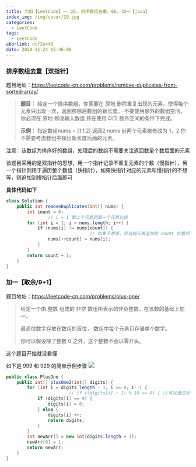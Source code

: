```yaml
---
title: 力扣【LeetCode】—— 26. 排序数组去重、66. 加一【java】
index_img: /img/cover/29.jpg
categories:
  - LeetCode
tags:
  - LeetCode
abbrlink: dcf2e440
date: 2020-11-24 15:46:08
---
```


### 排序数组去重【双指针】
题目地址：https://leetcode-cn.com/problems/remove-duplicates-from-sorted-array/
> **题目：**
给定一个排序数组，你需要在 原地 删除重复出现的元素，使得每个元素只出现一次，返回移除后数组的新长度。
不要使用额外的数组空间，你必须在 原地 修改输入数组 并在使用 O(1) 额外空间的条件下完成。
>
>**示例：**
指定数组nums = [1,1,2] 返回2 nums 前两个元素被修改为 1，2
你不需要考虑数组中超出新长度后面的元素。
> 

注意：该数组为排序好的数组，处理后的数组不需要关注返回数量个数后面的元素

该题目采用的是双指针的思想，用一个指针记录不重复元素的个数（慢指针），另一个指针则用于遍历整个数组（快指针），如果快指针对应的元素和慢指针的不想等，则追加到慢指针后面即可

**具体代码如下**
```java
class Solution {
    public int removeDuplicates(int[] nums) {
        int count = 0;
				// i = 1 第二个元素同第一个元素比较
        for (int i = 1; i < nums.length; i++) {
            if (nums[i] != nums[count]) {
								// 如果不想等，将当前元素追加到 count 位置后面
                nums[++count] = nums[i];
            }
        }
        return count + 1;
    }
}
```

### 加一【取余/9+1】

题目地址：https://leetcode-cn.com/problems/plus-one/

> 给定一个由 整数 组成的 非空 数组所表示的非负整数，在该数的基础上加一。
> 
> 最高位数字存放在数组的首位， 数组中每个元素只存储单个数字。
> 
> 你可以假设除了整数 0 之外，这个整数不会以零开头。

这个题目开始就没看懂

如下是 999 和 929 的简单示例步骤
![](1.png)

```java
public class PlusOne {
    public int[] plusOne2(int[] digits) {
        for (int i = digits.length - 1; i >= 0; i--) {
						// if ((digits[i] + 1) % 10 == 0) { //可以通过对10 取余的方式判断
            if (digits[i] == 9) {
                digits[i] = 0;
            } else {
                digits[i] ++;
                return digits;
            }
        }
        int newArr[] = new int[digits.length + 1];
        newArr[0] = 1;
        return newArr;
    }
}
```
